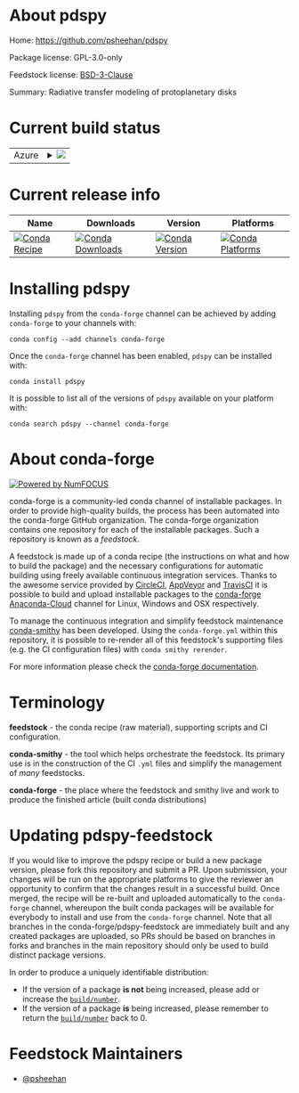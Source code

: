 About pdspy
===========

Home: https://github.com/psheehan/pdspy

Package license: GPL-3.0-only

Feedstock license: [BSD-3-Clause](https://github.com/conda-forge/pdspy-feedstock/blob/master/LICENSE.txt)

Summary: Radiative transfer modeling of protoplanetary disks

Current build status
====================


<table>
    
  <tr>
    <td>Azure</td>
    <td>
      <details>
        <summary>
          <a href="https://dev.azure.com/conda-forge/feedstock-builds/_build/latest?definitionId=10827&branchName=master">
            <img src="https://dev.azure.com/conda-forge/feedstock-builds/_apis/build/status/pdspy-feedstock?branchName=master">
          </a>
        </summary>
        <table>
          <thead><tr><th>Variant</th><th>Status</th></tr></thead>
          <tbody><tr>
              <td>linux_64_c_compiler_version7fortran_compiler_version7numpy1.16python3.6.____cpython</td>
              <td>
                <a href="https://dev.azure.com/conda-forge/feedstock-builds/_build/latest?definitionId=10827&branchName=master">
                  <img src="https://dev.azure.com/conda-forge/feedstock-builds/_apis/build/status/pdspy-feedstock?branchName=master&jobName=linux&configuration=linux_64_c_compiler_version7fortran_compiler_version7numpy1.16python3.6.____cpython" alt="variant">
                </a>
              </td>
            </tr><tr>
              <td>linux_64_c_compiler_version7fortran_compiler_version7numpy1.16python3.7.____cpython</td>
              <td>
                <a href="https://dev.azure.com/conda-forge/feedstock-builds/_build/latest?definitionId=10827&branchName=master">
                  <img src="https://dev.azure.com/conda-forge/feedstock-builds/_apis/build/status/pdspy-feedstock?branchName=master&jobName=linux&configuration=linux_64_c_compiler_version7fortran_compiler_version7numpy1.16python3.7.____cpython" alt="variant">
                </a>
              </td>
            </tr><tr>
              <td>linux_64_c_compiler_version7fortran_compiler_version7numpy1.16python3.8.____cpython</td>
              <td>
                <a href="https://dev.azure.com/conda-forge/feedstock-builds/_build/latest?definitionId=10827&branchName=master">
                  <img src="https://dev.azure.com/conda-forge/feedstock-builds/_apis/build/status/pdspy-feedstock?branchName=master&jobName=linux&configuration=linux_64_c_compiler_version7fortran_compiler_version7numpy1.16python3.8.____cpython" alt="variant">
                </a>
              </td>
            </tr><tr>
              <td>linux_64_c_compiler_version7fortran_compiler_version7numpy1.19python3.9.____cpython</td>
              <td>
                <a href="https://dev.azure.com/conda-forge/feedstock-builds/_build/latest?definitionId=10827&branchName=master">
                  <img src="https://dev.azure.com/conda-forge/feedstock-builds/_apis/build/status/pdspy-feedstock?branchName=master&jobName=linux&configuration=linux_64_c_compiler_version7fortran_compiler_version7numpy1.19python3.9.____cpython" alt="variant">
                </a>
              </td>
            </tr><tr>
              <td>linux_64_c_compiler_version9fortran_compiler_version9numpy1.16python3.6.____cpython</td>
              <td>
                <a href="https://dev.azure.com/conda-forge/feedstock-builds/_build/latest?definitionId=10827&branchName=master">
                  <img src="https://dev.azure.com/conda-forge/feedstock-builds/_apis/build/status/pdspy-feedstock?branchName=master&jobName=linux&configuration=linux_64_c_compiler_version9fortran_compiler_version9numpy1.16python3.6.____cpython" alt="variant">
                </a>
              </td>
            </tr><tr>
              <td>linux_64_c_compiler_version9fortran_compiler_version9numpy1.16python3.7.____cpython</td>
              <td>
                <a href="https://dev.azure.com/conda-forge/feedstock-builds/_build/latest?definitionId=10827&branchName=master">
                  <img src="https://dev.azure.com/conda-forge/feedstock-builds/_apis/build/status/pdspy-feedstock?branchName=master&jobName=linux&configuration=linux_64_c_compiler_version9fortran_compiler_version9numpy1.16python3.7.____cpython" alt="variant">
                </a>
              </td>
            </tr><tr>
              <td>linux_64_c_compiler_version9fortran_compiler_version9numpy1.16python3.8.____cpython</td>
              <td>
                <a href="https://dev.azure.com/conda-forge/feedstock-builds/_build/latest?definitionId=10827&branchName=master">
                  <img src="https://dev.azure.com/conda-forge/feedstock-builds/_apis/build/status/pdspy-feedstock?branchName=master&jobName=linux&configuration=linux_64_c_compiler_version9fortran_compiler_version9numpy1.16python3.8.____cpython" alt="variant">
                </a>
              </td>
            </tr><tr>
              <td>linux_64_c_compiler_version9fortran_compiler_version9numpy1.19python3.9.____cpython</td>
              <td>
                <a href="https://dev.azure.com/conda-forge/feedstock-builds/_build/latest?definitionId=10827&branchName=master">
                  <img src="https://dev.azure.com/conda-forge/feedstock-builds/_apis/build/status/pdspy-feedstock?branchName=master&jobName=linux&configuration=linux_64_c_compiler_version9fortran_compiler_version9numpy1.19python3.9.____cpython" alt="variant">
                </a>
              </td>
            </tr><tr>
              <td>osx_64_fortran_compiler_version7numpy1.16python3.6.____cpython</td>
              <td>
                <a href="https://dev.azure.com/conda-forge/feedstock-builds/_build/latest?definitionId=10827&branchName=master">
                  <img src="https://dev.azure.com/conda-forge/feedstock-builds/_apis/build/status/pdspy-feedstock?branchName=master&jobName=osx&configuration=osx_64_fortran_compiler_version7numpy1.16python3.6.____cpython" alt="variant">
                </a>
              </td>
            </tr><tr>
              <td>osx_64_fortran_compiler_version7numpy1.16python3.7.____cpython</td>
              <td>
                <a href="https://dev.azure.com/conda-forge/feedstock-builds/_build/latest?definitionId=10827&branchName=master">
                  <img src="https://dev.azure.com/conda-forge/feedstock-builds/_apis/build/status/pdspy-feedstock?branchName=master&jobName=osx&configuration=osx_64_fortran_compiler_version7numpy1.16python3.7.____cpython" alt="variant">
                </a>
              </td>
            </tr><tr>
              <td>osx_64_fortran_compiler_version7numpy1.16python3.8.____cpython</td>
              <td>
                <a href="https://dev.azure.com/conda-forge/feedstock-builds/_build/latest?definitionId=10827&branchName=master">
                  <img src="https://dev.azure.com/conda-forge/feedstock-builds/_apis/build/status/pdspy-feedstock?branchName=master&jobName=osx&configuration=osx_64_fortran_compiler_version7numpy1.16python3.8.____cpython" alt="variant">
                </a>
              </td>
            </tr><tr>
              <td>osx_64_fortran_compiler_version7numpy1.19python3.9.____cpython</td>
              <td>
                <a href="https://dev.azure.com/conda-forge/feedstock-builds/_build/latest?definitionId=10827&branchName=master">
                  <img src="https://dev.azure.com/conda-forge/feedstock-builds/_apis/build/status/pdspy-feedstock?branchName=master&jobName=osx&configuration=osx_64_fortran_compiler_version7numpy1.19python3.9.____cpython" alt="variant">
                </a>
              </td>
            </tr><tr>
              <td>osx_64_fortran_compiler_version9numpy1.16python3.6.____cpython</td>
              <td>
                <a href="https://dev.azure.com/conda-forge/feedstock-builds/_build/latest?definitionId=10827&branchName=master">
                  <img src="https://dev.azure.com/conda-forge/feedstock-builds/_apis/build/status/pdspy-feedstock?branchName=master&jobName=osx&configuration=osx_64_fortran_compiler_version9numpy1.16python3.6.____cpython" alt="variant">
                </a>
              </td>
            </tr><tr>
              <td>osx_64_fortran_compiler_version9numpy1.16python3.7.____cpython</td>
              <td>
                <a href="https://dev.azure.com/conda-forge/feedstock-builds/_build/latest?definitionId=10827&branchName=master">
                  <img src="https://dev.azure.com/conda-forge/feedstock-builds/_apis/build/status/pdspy-feedstock?branchName=master&jobName=osx&configuration=osx_64_fortran_compiler_version9numpy1.16python3.7.____cpython" alt="variant">
                </a>
              </td>
            </tr><tr>
              <td>osx_64_fortran_compiler_version9numpy1.16python3.8.____cpython</td>
              <td>
                <a href="https://dev.azure.com/conda-forge/feedstock-builds/_build/latest?definitionId=10827&branchName=master">
                  <img src="https://dev.azure.com/conda-forge/feedstock-builds/_apis/build/status/pdspy-feedstock?branchName=master&jobName=osx&configuration=osx_64_fortran_compiler_version9numpy1.16python3.8.____cpython" alt="variant">
                </a>
              </td>
            </tr><tr>
              <td>osx_64_fortran_compiler_version9numpy1.19python3.9.____cpython</td>
              <td>
                <a href="https://dev.azure.com/conda-forge/feedstock-builds/_build/latest?definitionId=10827&branchName=master">
                  <img src="https://dev.azure.com/conda-forge/feedstock-builds/_apis/build/status/pdspy-feedstock?branchName=master&jobName=osx&configuration=osx_64_fortran_compiler_version9numpy1.19python3.9.____cpython" alt="variant">
                </a>
              </td>
            </tr>
          </tbody>
        </table>
      </details>
    </td>
  </tr>
</table>

Current release info
====================

| Name | Downloads | Version | Platforms |
| --- | --- | --- | --- |
| [![Conda Recipe](https://img.shields.io/badge/recipe-pdspy-green.svg)](https://anaconda.org/conda-forge/pdspy) | [![Conda Downloads](https://img.shields.io/conda/dn/conda-forge/pdspy.svg)](https://anaconda.org/conda-forge/pdspy) | [![Conda Version](https://img.shields.io/conda/vn/conda-forge/pdspy.svg)](https://anaconda.org/conda-forge/pdspy) | [![Conda Platforms](https://img.shields.io/conda/pn/conda-forge/pdspy.svg)](https://anaconda.org/conda-forge/pdspy) |

Installing pdspy
================

Installing `pdspy` from the `conda-forge` channel can be achieved by adding `conda-forge` to your channels with:

```
conda config --add channels conda-forge
```

Once the `conda-forge` channel has been enabled, `pdspy` can be installed with:

```
conda install pdspy
```

It is possible to list all of the versions of `pdspy` available on your platform with:

```
conda search pdspy --channel conda-forge
```


About conda-forge
=================

[![Powered by NumFOCUS](https://img.shields.io/badge/powered%20by-NumFOCUS-orange.svg?style=flat&colorA=E1523D&colorB=007D8A)](http://numfocus.org)

conda-forge is a community-led conda channel of installable packages.
In order to provide high-quality builds, the process has been automated into the
conda-forge GitHub organization. The conda-forge organization contains one repository
for each of the installable packages. Such a repository is known as a *feedstock*.

A feedstock is made up of a conda recipe (the instructions on what and how to build
the package) and the necessary configurations for automatic building using freely
available continuous integration services. Thanks to the awesome service provided by
[CircleCI](https://circleci.com/), [AppVeyor](https://www.appveyor.com/)
and [TravisCI](https://travis-ci.com/) it is possible to build and upload installable
packages to the [conda-forge](https://anaconda.org/conda-forge)
[Anaconda-Cloud](https://anaconda.org/) channel for Linux, Windows and OSX respectively.

To manage the continuous integration and simplify feedstock maintenance
[conda-smithy](https://github.com/conda-forge/conda-smithy) has been developed.
Using the ``conda-forge.yml`` within this repository, it is possible to re-render all of
this feedstock's supporting files (e.g. the CI configuration files) with ``conda smithy rerender``.

For more information please check the [conda-forge documentation](https://conda-forge.org/docs/).

Terminology
===========

**feedstock** - the conda recipe (raw material), supporting scripts and CI configuration.

**conda-smithy** - the tool which helps orchestrate the feedstock.
                   Its primary use is in the construction of the CI ``.yml`` files
                   and simplify the management of *many* feedstocks.

**conda-forge** - the place where the feedstock and smithy live and work to
                  produce the finished article (built conda distributions)


Updating pdspy-feedstock
========================

If you would like to improve the pdspy recipe or build a new
package version, please fork this repository and submit a PR. Upon submission,
your changes will be run on the appropriate platforms to give the reviewer an
opportunity to confirm that the changes result in a successful build. Once
merged, the recipe will be re-built and uploaded automatically to the
`conda-forge` channel, whereupon the built conda packages will be available for
everybody to install and use from the `conda-forge` channel.
Note that all branches in the conda-forge/pdspy-feedstock are
immediately built and any created packages are uploaded, so PRs should be based
on branches in forks and branches in the main repository should only be used to
build distinct package versions.

In order to produce a uniquely identifiable distribution:
 * If the version of a package **is not** being increased, please add or increase
   the [``build/number``](https://conda.io/docs/user-guide/tasks/build-packages/define-metadata.html#build-number-and-string).
 * If the version of a package **is** being increased, please remember to return
   the [``build/number``](https://conda.io/docs/user-guide/tasks/build-packages/define-metadata.html#build-number-and-string)
   back to 0.

Feedstock Maintainers
=====================

* [@psheehan](https://github.com/psheehan/)

